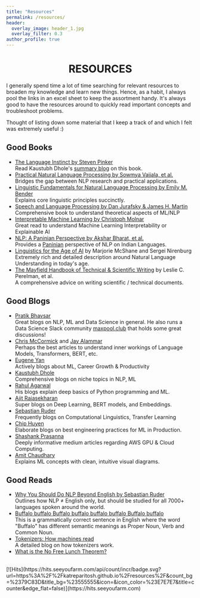 ```yaml
---
title: "Resources"
permalink: /resources/
header:
  overlay_image: header_1.jpg
  overlay_filter: 0.3
author_profile: true
---
```

# <center>RESOURCES</center>

I generally spend time a lot of time searching for relevant resources to broaden my knowledge and learn new things. Hence, as a habit, I always pool the links in an excel sheet to keep the assortment handy. It's always good to have the resources around to quickly read important concepts and troubleshoot problems.  

Thought of listing down some material that I keep a track of and which I felt was extremely useful :)

## Good Books

- [The Language Instinct by Steven Pinker](https://en.wikipedia.org/wiki/The_Language_Instinct)<br>
  Read Kaustubh Dhole's [summary blog](https://kaustubhdhole.wordpress.com/2020/11/10/discussing-the-language-instinct-nlp-researcher/) on this book.
- [Practical Natural Language Processing by Sowmya Vajjala, et al.](https://www.oreilly.com/library/view/practical-natural-language/9781492054047/)<br>
  Bridges the gap between NLP research and practical applications.
- [Linguistic Fundamentals for Natural Language Processing by Emily M. Bender](https://www.morganclaypool.com/doi/abs/10.2200/S00493ED1V01Y201303HLT020)<br>
  Explains core linguistic principles succinctly.
- [Speech and Language Processing by Dan Jurafsky & James H. Martin](https://web.stanford.edu/~jurafsky/slp3/)<br>
  Comprehensive book to understand theoretical aspects of ML/NLP
- [Interpretable Machine Learning by Christoph Molnar](https://christophm.github.io/interpretable-ml-book/)<br>
  Great read to understand Machine Learning Interpretability or Explainable AI
- [NLP: A Paninian Perspective by Akshar Bharat, et al.](https://cdn.iiit.ac.in/cdn/ltrc.iiit.ac.in/downloads/nlpbook/nlp-panini.pdf)<br>
  Provides a [Paninian](https://en.wikipedia.org/wiki/P%C4%81%E1%B9%87ini) perspective of NLP on Indian Languages.  
- [Linguistics for the Age of AI](https://direct.mit.edu/books/book/5042/Linguistics-for-the-Age-of-AI) by Marjorie McShane and Sergei Nirenburg    
  Extremely rich and detailed description around Natural Language Understanding in today's age.  
- [The Mayfield Handbook of Technical & Scientific Writing](http://www.mit.edu/course/21/21.guide/toc.htm) by Leslie C. Perelman, et al.  
  A comprehensive advice on writing scientific / technical documents.

## Good Blogs

- [Pratik Bhavsar](https://www.pratik.ai/)  
  Great blogs on NLP, ML and Data Science in general. He also runs a Data Science Slack community [maxpool.club](http://maxpool.club/) that holds some great discussions!
- [Chris McCormick](http://mccormickml.com/tutorials/) and [Jay Alammar](http://jalammar.github.io/)  
  Perhaps the best articles to understand inner workings of Language Models, Transformers, BERT, etc.
- [Eugene Yan](https://eugeneyan.com/writing/)  
  Actively blogs about ML, Career Growth & Productivity 
- [Kaustubh Dhole](https://kaustubhdhole.wordpress.com/)  
  Comprehensive blogs on niche topics in NLP, ML
- [Rahul Agarwal](https://mlwhiz.com/blog/)  
  His blogs explain deep basics of Python programming and ML.
- [Ajit Rajasekharan](https://ajitrajasekharan.medium.com/)  
  Super blogs on Deep Learning, BERT models, and Embeddings.
- [Sebastian Ruder](https://ruder.io/)  
  Frequently blogs on Computational Linguistics, Transfer Learning
- [Chip Huyen](https://huyenchip.com/)    
  Elaborate blogs on best engineering practices for ML in Production.
- [Shashank Prasanna](https://medium.com/@shashankprasanna)  
  Deeply informative medium articles regarding AWS GPU & Cloud Computing.
- [Amit Chaudhary](https://amitness.com/)  
  Explains ML concepts with clean, intuitive visual diagrams.  

## Good Reads

- [Why You Should Do NLP Beyond English by Sebastian Ruder](https://ruder.io/nlp-beyond-english/)  
  Outlines how NLP ≠ English only, but should be studied for all 7000+ languages spoken around the world.
- [Buffalo buffalo Buffalo buffalo buffalo buffalo Buffalo buffalo](https://en.wikipedia.org/wiki/Buffalo_buffalo_Buffalo_buffalo_buffalo_buffalo_Buffalo_buffalo)  
  This is a grammatically correct sentence in English where the word "Buffalo" has different semantic meanings as Proper Noun, Verb and Common Noun.
- [Tokenizers: How machines read](https://blog.floydhub.com/tokenization-nlp/)  
  A detailed blog on how tokenizers work.  
- [What is the No Free Lunch Theorem?](https://analyticsindiamag.com/what-are-the-no-free-lunch-theorems-in-data-science/)
  
<br>
[![Hits](https://hits.seeyoufarm.com/api/count/incr/badge.svg?url=https%3A%2F%2Fkatreparitosh.github.io%2Fresources%2F&count_bg=%2379C83D&title_bg=%23555555&icon=&icon_color=%23E7E7E7&title=counter&edge_flat=false)](https://hits.seeyoufarm.com)
  
